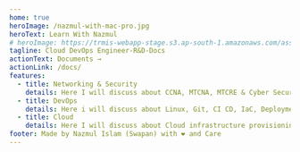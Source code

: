 ```yaml
---
home: true
heroImage: /nazmul-with-mac-pro.jpg
heroText: Learn With Nazmul
# heroImage: https://trmis-webapp-stage.s3.ap-south-1.amazonaws.com/assets/3553A08E-EBDA-4482-81F8-EB257DC3E95F_1_105_c.jpeg?response-content-disposition=inline&X-Amz-Security-Token=IQoJb3JpZ2luX2VjECoaCmFwLXNvdXRoLTEiRzBFAiEApccTHIbgdmLkHfN3r9AQxLMnElaZun9FQBS%2FWsNIdMcCIDDUggVDCglSF0DSKDKQfBnqzT0sM6Fkekr5zGW8BA1bKv0CCEMQABoMMTM4NjQ1NjU0MDU4IgyGhkjCqsP4tfwC%2BZwq2gIpZk1U4Excj7MkaIUVoSeA4y%2BkLNB%2F%2F9g0gQtnAahTIYnd2PipH%2FtBPePfpxB1O9UkNCBRK2ctP8MXAjtNcbR5zf3X%2FcGusuGVHAHJ1fiTmkrVKCg9WOfM7IPGCiD9zHa7769bETpbPoVaaNR6rSLMk1i8wZ1IakY3XccvZvOIAtp4MEkJ7zzXfaZ8YlyOBEb4OdgV1rHxeJ6lqYM2fHOXzLvstifM7qSpm20qypqAPV%2BxomjmIBSz5dzqcdJDWOBkF1SiRWu40m%2BDZGmMe9jI%2Fm91fi9l6n3XQlu6Dt3f7OUQc40GQ2D%2BFCo1CdViz4SdY6uwKPjAG3qOwFANK4Mwker7zCPY6S04nJeZXX13opvOIdVnRTlH1Y%2BwYTz1BCoJxyTkzaUW5BQpY0borECUWmuV%2BlfjT4YVINwsU%2FMXbZn8e6BhBDZSEEYuuxbbbC7BUVvCFLyedvwoMKrh3KIGOrMC0P4DZAhl%2Fx79rTLLP%2BxE2wjuxsTndU1GugHph%2BK0NOUf2CMuaPu%2FsbHzUhvlUpxMwds%2BvpwsEVf537HwcOhtpD8PTyD4x8aKzwvlk9WqKIxnOpqXMW%2FB5qcZZR1%2BLds96KIDtXamwqyh2RsTBto3lgse8CH82NBeTCOUdbccalW27I%2BO6crROjS%2FyJV%2FqfyqMuS0FDAJuhn%2BIlc8ohFjv7RLC%2FF2OEL6IE1Y%2FcBPo%2BocCV%2BrqcyAwxYiOV3tlWlqudZbACpmx2GxILQSOm26KAFajxd4fwO%2FkUvl4vs7FlgvfQfoo3rUcQCS%2FhK1aoc90My4OFvT0UNZCxTKho2Qoo%2F2g0vChQ1d%2F7Qnc4BT0JdNi0ux26bYb5AO185sqhUjIYaP%2F3JRoy3nS6EitX0pwSVLSA%3D%3D&X-Amz-Algorithm=AWS4-HMAC-SHA256&X-Amz-Date=20230507T102942Z&X-Amz-SignedHeaders=host&X-Amz-Expires=300&X-Amz-Credential=ASIASAR7MZIVDU47R66I%2F20230507%2Fap-south-1%2Fs3%2Faws4_request&X-Amz-Signature=b4b914a9356e5b6f6fbc46d0d392c16789c8619803e344fb8293658b9ae6a66e
tagline: Cloud DevOps Engineer-R&D-Docs
actionText: Documents →
actionLink: /docs/
features:
  - title: Networking & Security
    details: Here I will discuss about CCNA, MTCNA, MTCRE & Cyber Security
  - title: DevOps
    details: Here i will discuss about Linux, Git, CI CD, IaC, Deployments & Monitoring.
  - title: Cloud
    details: Here I will discuss about Cloud infrastructure provisioning, Networking, security and Others
footer: Made by Nazmul Islam (Swapan) with ❤️ and Care
---
```

